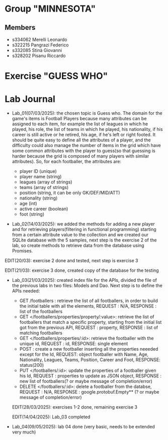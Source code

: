 # Group "MINNESOTA"

## Members
- s334062 Merelli Leonardo
- s322215 Pangrazi Federico
- s332085 Stinà Giovanni
- s328202 Pisanu Riccardo

# Exercise "GUESS WHO"

# Lab Journal
- Lab_01(07/03/2025): the chosen topic is Guess who. The domain for the game's items is Football Players because many attributes can be assigned to each item, for example the list of leagues in which he played, his role, the list of teams in which he played, his nationality, if his career is still active or he retired, his age, if he's left or right footed. It should be quite easy to define all the attributes of a player, and the difficulty could also manage the number of items in the grid which have some common attributes with the player to guess(so that guessing is harder because the grid is composed of many players with similar attributes). So, for each footballer, the attributes are:
    - player ID (unique)
    - player name (string)
    - leagues (array of strings)
    - teams (array of strings)
    - position (string, it can be only GK/DEF/MID/ATT)
    - nationality (string)
    - age (int)
    - active career (boolean)
    - foot (string)


- Lab_02(14/03/2025): we added the methods for adding a new player and for retrieving players(filtering in functional programming) starting from a certain attribute value to the collection and we created our SQLite database with the 5 samples, next step is the exercise 2 of the lab, so create methods to retrieve data from the database using Promises.

EDIT(20/03): exercise 2 done and tested, next step is exercise 3

EDIT(21/03): exercise 3 done, created copy of the database for the testing 
- Lab_03(21/03/2025): created index file for the APIs, divided the file of the previous labs in two files: Models and Dao. Next step is to define the APIs needed:
    - GET /footballers : retrieve the list of all footballers, in order to build the initial table with all the elements, REQUEST : N/A, RESPONSE : list of the footballers
    - GET </footballers/properties/property/:value>: retrieve the list of footballers that match a specific property, starting from the initial list got from the previous API, REQUEST : property, RESPONSE : list of matching footballers
    - GET </footballers/properties/:id>: retrieve the footballer with the unique id, REQUEST : id, RESPONSE: single element
    - POST </footballers>: create a new footballer inserting all the properties neeeded except for the Id, REQUEST: object footballer with Name, Age, Nationality, Leagues, Teams, Position, Career and Foot, RESPONSE: status(200)
    - PUT </footballers/:id>: update the properties of a footballer given his Id, REQUEST : properties to update as JSON object, RESPONSE : new list of footballers(? or maybe message of completion/error)
    - DELETE </footballers/:id>: delete a footballer from the databse, REQUEST : N/A, RESPONSE : google.protobuf.Empty** (? or maybe message of completion/error)

  EDIT(28/03/2025): exercises 1-2 done, remaining exercise 3

  EDIT(14/04/2025): Lab_03 completed

- Lab_04(09/05/2025): lab 04 done (very basic, needs to be extended very much)
